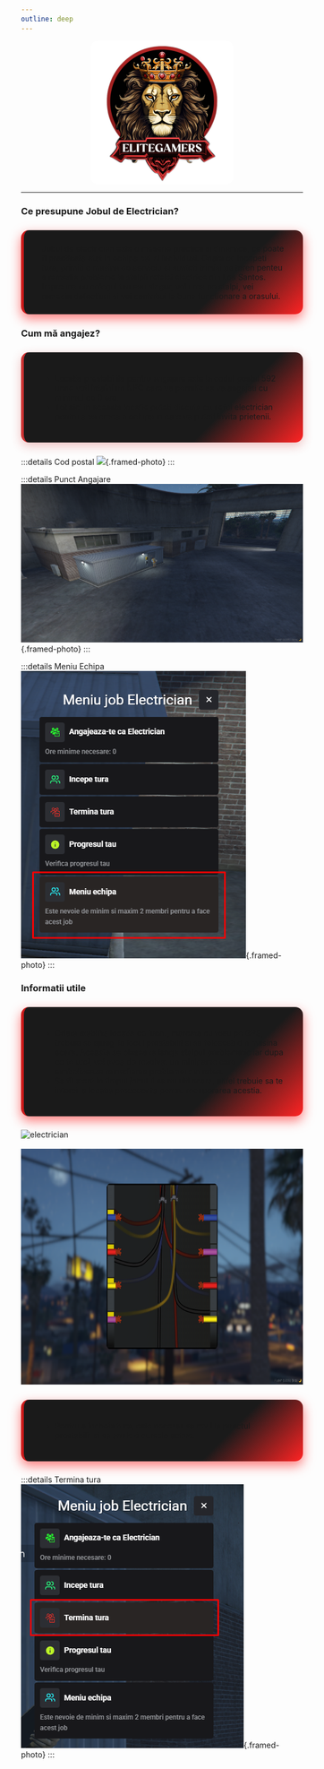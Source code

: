 ```yaml
---
outline: deep
---
```


<img src="../public/elitegamers.png" alt="pozaRegulament" width="256" height="256" style="display: block; margin: 0 auto; border-radius: 5%;">

<style>
.eg-electrician {
  font-family: 'Poppins', sans-serif;
  max-width: 900px;
  margin: 0 auto;
  padding: 1rem 1.5rem;
  color: white;
}

.eg-box-gradient {
  background: linear-gradient(135deg, #1a1a1a 70%, #ff2323 100%);
  border-left: 5px solid #cc1a1a;
  padding: 1.5rem 2rem;
  margin: 1.5rem 0;
  border-radius: 14px;
  box-shadow: 0 8px 20px rgba(255, 35, 35, 0.6);
  transition: box-shadow 0.3s ease;
}
.eg-box-gradient:hover {
  box-shadow: 0 12px 35px rgba(255, 35, 35, 0.85);
}

.eg-box-solid {
  background: linear-gradient(135deg, #1a1a1a 70%, #ff2323 100%);
  border-left: 5px solid #cc3333;
  padding: 1.5rem 2rem;
  margin: 1.5rem 0;
  border-radius: 14px;
  box-shadow: 0 6px 18px rgba(204, 51, 51, 0.3);
  transition: box-shadow 0.3s ease;
}
.eg-box-solid:hover {
  box-shadow: 0 10px 28px rgba(204, 51, 51, 0.55);
}

.eg-electrician h3 {
  font-weight: 700;
  color: #cc3333;
  text-shadow: 1px 1px 4px rgba(204, 51, 51, 0.7);
}

.eg-electrician p,
.eg-electrician li {
  line-height: 1.5;
  color: #eee;
  font-weight: 400;
}

.eg-electrician img {
  border-radius: 5%;
  display: block;
  margin: 1rem auto;
  max-width: 100%;
  height: auto;
}

.eg-electrician .framed-photo {
  border-radius: 10px;
  border: 3px solid #cc3333;
  box-shadow: 0 4px 15px rgba(204, 51, 51, 0.6);
  max-width: 90%;
  margin: 1rem auto;
  display: block;
}

.eg-electrician iframe {
  max-width: 100%;
  border-radius: 5%;
  box-shadow: 0 1px 20px rgba(0, 0, 0, 0.7);
  margin: 1.5rem auto;
  display: block;
}

.eg-electrician ul {
  padding-left: 1.4rem;
  margin: 0.7rem 0;
}

.eg-electrician details > summary {
  cursor: pointer;
  font-weight: 600;
  color: #ff2323;
  margin-top: 1rem;
  user-select: none;
}

.eg-electrician details > summary:hover {
  text-decoration: underline;
}

.eg-electrician code.yaml,
.eg-electrician code.diff {
  display: block;
  background: #1a1a1a;
  color: #f44336;
  padding: 0.8rem 1rem;
  margin: 1rem 0;
  border-radius: 10px;
  font-family: 'Source Code Pro', monospace;
  white-space: pre-wrap;
  overflow-x: auto;
}

.eg-electrician code.diff {
  color: #ff6666;
}
</style>

---

### Ce presupune Jobul de Electrician?

<div class="eg-box-gradient">
Jobul de electrician este o meserie practica si dinamica, ce poate fi practicata atat in echipa cat si individual. Odata ce incepeti tura, primiti o masina de serviciu si sunteti trimisi pe teren penteu a remedia probleme la stalpii retelei electrice din Los Santos. Impreuna cu colegul tau sau singur, vei urca pe stalpi, vei remedia defectiuni si vei contribui la buna functionare a orasului.
</div>

### Cum mă angajez?

<div class="eg-box-solid">
<ul>
<li>Locatia prestabilita pentru angajare este la codul postal 592 unde veti intalni un NPC care va permite sa va angajati cu minimul de 0 ore.</li>
<li>Tot aici in aceasta locatie puteti discuta cu seful electrician pentru a va creea o echipa in care va puteti invita prietenii.</li>
</ul>
</div>

:::details Cod postal
![](../public/joburi/electrician2.png){.framed-photo}
:::

:::details Punct Angajare
![](../public/joburi/electrician1.png){.framed-photo}
:::

:::details Meniu Echipa
![](../public/joburi/electrician3.png){.framed-photo}
:::

### Informatii utile

<div class="eg-box-gradient">
<ul>
<li>Odata stabilita locatia de lucru, marcata cu rosu pe GPS, trebuie sa ajungi la locul prestabilit si sa folosesti din masina scara. Aceasta se plaseaza langa stalpul problematic iar dupa ce te urci, vei avea de rezolvat un minigame care simbolizeaza remedierea problemei din retea.</li>
<li>Sa fii atent in timpul jobului sa nu uiti scara, altfel trebuie sa te intorci la locatia precedenta pentru recuperarea acestia.</li>
</ul>
</div>

<img src="../public/joburi/electrician5.png" alt="electrician" width="800" height="421">
<br></br>
<img src="../public/joburi/electrician6.png" alt="electrician" width="800" height="421">

<div class="eg-box-gradient">
<ul>
<li>Pentru a incheia tura, este necesar sa revii la punctul prestabilit si sa anulezi cursele active.</li>
</ul>
</div>

:::details Termina tura
![](../public/joburi/electrician7.png){.framed-photo}
:::